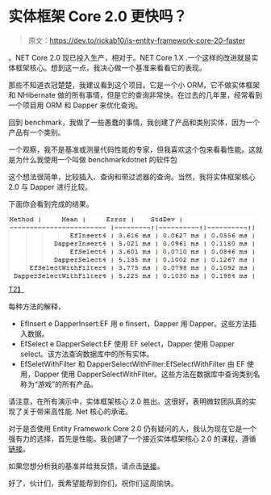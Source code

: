 # 实体框架 Core 2.0 更快吗？

> 原文：<https://dev.to/rickab10/is-entity-framework-core-20-faster>

。NET Core 2.0 现已投入生产，相对于。NET Core 1.X .一个这样的改进就是实体框架核心。想到这一点，我决心做一个基准来看看它的表现。

那些不知道衣冠楚楚，我建议看到这个项目。它是一个小 ORM，它不做实体框架和 NHibernate 做的所有事情，但是它的查询非常快。在过去的几年里，经常看到一个项目用 ORM 和 Dapper 来优化查询。

回到 benchmark，我做了一些愚蠢的事情，我创建了产品和类别实体，因为一个产品有一个类别。

一个观察，我不是基准或测量代码性能的专家，但我喜欢这个包来看看性能。这就是为什么我使用一个叫做 benchmarkdotnet 的软件包

这个想法很简单，比较插入、查询和带过滤器的查询。当然，我将实体框架核心 2.0 与 Dapper 进行比较。

下面你会看到完成的结果。

[![](img/f2c3586df270163eecb7ca9b6e41f20b.png)T2】](https://res.cloudinary.com/practicaldev/image/fetch/s--iZiz8UUg--/c_limit%2Cf_auto%2Cfl_progressive%2Cq_auto%2Cw_880/http://stephanybatista.com/wp-content/uploads/2017/08/benchmark.jpg)

每种方法的解释，

*   EfInsert e DapperInsert:EF 用 e finsert，Dapper 用 Dapper。这些方法插入数据。
*   EfSelect e DapperSelect:EF 使用 EF select，Dapper 使用 Dapper select。该方法查询数据库中的所有实体。
*   EfSeletWithFilter 和 DapperSelectWithFilter:EfSelectWithFilter 由 EF 使用，Dapper 使用 DapperSelectWithFilter。这些方法在数据库中查询类别名称为“游戏”的所有产品。

请注意，在所有演示中，实体框架核心 2.0 胜出。这很好，表明微软团队真的实现了关于带来高性能. Net 核心的承诺。

对于是否使用 Entity Framework Core 2.0 仍有疑问的人，我认为现在它是一个强有力的选择，首先是性能。我创建了一个接近实体框架核心 2.0 的课程，遵循[链接](https://www.udemy.com/aspnet-core-20-learn-concepts-and-creating-an-web-app)。

如果您想分析我的基准并给我反馈，请点击[链接](https://github.com/StephanyBatista/benchmarkef)。

好了，伙计们，我希望能帮到你们，祝你们这周愉快。